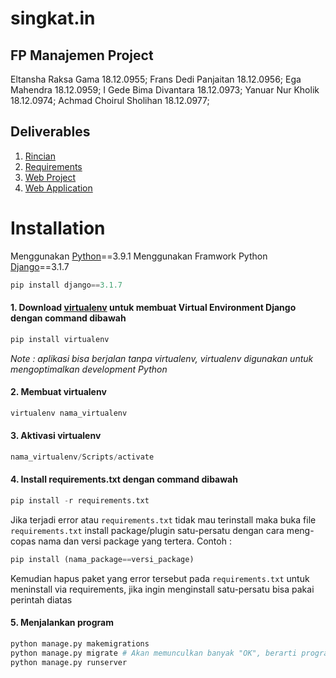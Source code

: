 # singkat.in

## FP Manajemen Project
Eltansha Raksa Gama       18.12.0955;
Frans Dedi Panjaitan			18.12.0956;
Ega Mahendra				      18.12.0959;
I Gede Bima Divantara		  18.12.0973;
Yanuar Nur Kholik			    18.12.0974;
Achmad Choirul Sholihan		18.12.0977;

## Deliverables
1. [Rincian](https://github.com/yanuarkholik/url_shotener/blob/main/ManajemenProyek.pdf)
2. [Requirements](https://github.com/yanuarkholik/url_shotener/blob/main/requirements.txt)
3. [Web Project](https://github.com/yanuarkholik/url_shotener/tree/main/singkatin)
4. [Web Application](https://github.com/yanuarkholik/url_shotener/tree/main/myapp)

# Installation
Menggunakan [Python](https://www.python.org/downloads/)==3.9.1
Menggunakan Framwork Python [Django](https://docs.djangoproject.com/en/3.1/topics/install/)==3.1.7
```python
pip install django==3.1.7
```

#### 1. Download [virtualenv](https://yasoob.me/2013/07/30/what-is-virtualenv/) untuk membuat Virtual Environment Django dengan command dibawah
```python
pip install virtualenv
```
*Note : aplikasi bisa berjalan tanpa virtualenv, virtualenv digunakan untuk mengoptimalkan development Python*
#### 2. Membuat virtualenv
```python
virtualenv nama_virtualenv
```
#### 3. Aktivasi virtualenv
```python
nama_virtualenv/Scripts/activate
```
#### 4. Install requirements.txt dengan command dibawah
```python 
pip install -r requirements.txt
```
Jika terjadi error atau ```requirements.txt``` tidak mau terinstall maka buka file ```requirements.txt``` install package/plugin satu-persatu dengan cara meng-copas nama dan versi package yang tertera. Contoh :
```python
pip install (nama_package==versi_package)
```
Kemudian hapus paket yang error tersebut pada ```requirements.txt``` untuk meninstall via requirements, jika ingin menginstall satu-persatu bisa pakai perintah diatas

#### 5. Menjalankan program
```python
python manage.py makemigrations
python manage.py migrate # Akan memunculkan banyak "OK", berarti program tidak ada masalah
python manage.py runserver
```
